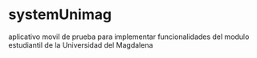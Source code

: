 # systemUnimag
aplicativo movil de prueba para implementar funcionalidades del modulo estudiantil de la Universidad del Magdalena
